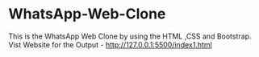 # WhatsApp-Web-Clone
This is the WhatsApp Web Clone by using the HTML ,CSS and Bootstrap.
Vist Website for the Output - http://127.0.0.1:5500/index1.html
